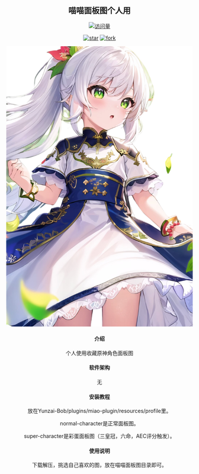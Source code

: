 <div align="center">
<h2>喵喵面板图个人用</h2>

[![访问量](https://profile-counter.glitch.me/GBTBS/count.svg)](https://gitee.com/GBTBS/root/)


<a href='https://gitee.com/GBTBS/root/stargazers'><img src='https://gitee.com/GBTBS/root/badge/star.svg?theme=dark' alt='star'></img></a>
<a href='https://gitee.com/GBTBS/root/members'><img src='https://gitee.com/GBTBS/root/badge/fork.svg?theme=white' alt='fork'></img></a>



![输入图片说明](profile/super-character/%E7%BA%B3%E8%A5%BF%E5%A6%B2/%E7%BA%B3%E8%A5%BF%E5%A6%B26.png)

#### 介绍
个人使用收藏原神角色面板图

#### 软件架构
无


#### 安装教程

放在Yunzai-Bob/plugins/miao-plugin/resources/profile里。

normal-character是正常面板图。

super-character是彩蛋面板图（三皇冠，六命，AEC评分触发）。


#### 使用说明

下载解压，挑选自己喜欢的图，放在喵喵面板图目录即可。
